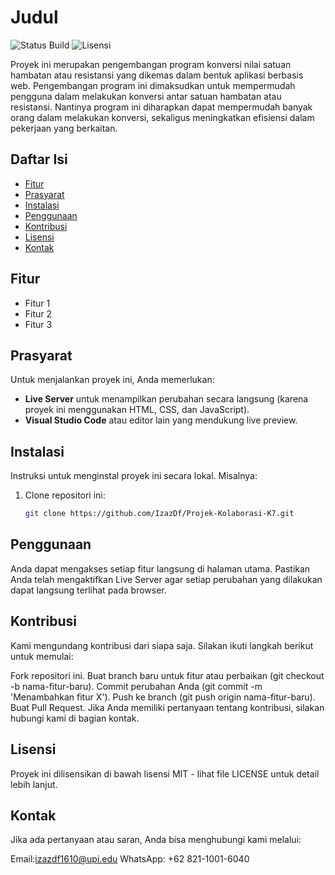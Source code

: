 # Judul

![Status Build](https://img.shields.io/badge/build-In_Progress-brightgreen) ![Lisensi](https://img.shields.io/badge/license-MIT-blue)

Proyek ini merupakan pengembangan program konversi nilai satuan hambatan atau resistansi yang dikemas dalam bentuk aplikasi berbasis web. Pengembangan program ini dimaksudkan untuk mempermudah
pengguna dalam melakukan konversi antar satuan hambatan atau resistansi. Nantinya program ini diharapkan dapat mempermudah banyak orang dalam melakukan konversi, sekaligus meningkatkan efisiensi
dalam pekerjaan yang berkaitan.

## Daftar Isi

- [Fitur](#fitur)
- [Prasyarat](#prasyarat)
- [Instalasi](#instalasi)
- [Penggunaan](#penggunaan)
- [Kontribusi](#kontribusi)
- [Lisensi](#lisensi)
- [Kontak](#kontak)

## Fitur

- Fitur 1
- Fitur 2
- Fitur 3

## Prasyarat

Untuk menjalankan proyek ini, Anda memerlukan:
- **Live Server** untuk menampilkan perubahan secara langsung (karena proyek ini menggunakan HTML, CSS, dan JavaScript).
- **Visual Studio Code** atau editor lain yang mendukung live preview.

## Instalasi

Instruksi untuk menginstal proyek ini secara lokal. Misalnya:

1. Clone repositori ini:
   ```bash
   git clone https://github.com/IzazDf/Projek-Kolaborasi-K7.git

## Penggunaan
Anda dapat mengakses setiap fitur langsung di halaman utama. Pastikan Anda telah mengaktifkan Live Server agar setiap perubahan yang dilakukan dapat langsung terlihat pada browser.

## Kontribusi
Kami mengundang kontribusi dari siapa saja. Silakan ikuti langkah berikut untuk memulai:

Fork repositori ini.
Buat branch baru untuk fitur atau perbaikan (git checkout -b nama-fitur-baru).
Commit perubahan Anda (git commit -m 'Menambahkan fitur X').
Push ke branch (git push origin nama-fitur-baru).
Buat Pull Request.
Jika Anda memiliki pertanyaan tentang kontribusi, silakan hubungi kami di bagian kontak.

## Lisensi
Proyek ini dilisensikan di bawah lisensi MIT - lihat file LICENSE untuk detail lebih lanjut.

## Kontak
Jika ada pertanyaan atau saran, Anda bisa menghubungi kami melalui:

Email:izazdf1610@upi.edu
WhatsApp: +62 821-1001-6040
